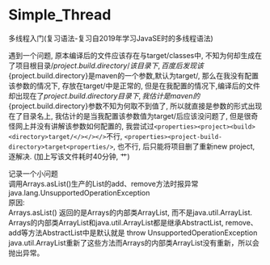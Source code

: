 # Simple_Thread
多线程入门(复习语法-复习自2019年学习JavaSE时的多线程语法)

遇到一个问题, 原本编译后的文件应该存在与target/classes中, 不知为何却生成在了项目根目录/${project.build.directory}/该目录下, 
百度后发现该${project.build.directory}是maven的一个参数,默认为target/, 那么在我没有配置该参数的情况下, 存放在target/中是正常的,
但是在我配置的情况下,编译后的文件却出现在了${project.build.directory}目录下, 我估计是maven的${project.build.directory}参数不知为何取不到值了,
所以就直接是参数的形式出现在了目录名上, 我估计的是当我配置该参数值为target/后应该没问题了, 但是很奇怪网上并没有讲解该参数如何配置的,
我尝试过`<properties><project><build><directory>target/</></></>`不行, `<properties><project-build-directory>target<properties/>`,
也不行, 后只能将项目删了重新new project, 逐解决. (加上写该文件耗时40分钟, 艹)

记录一个小问题  
调用Arrays.asList()生产的List的add、remove方法时报异常 java.lang.UnsupportedOperationException  
原因:  
Arrays.asList() 返回的是Arrays的内部类ArrayList, 而不是java.util.ArrayList.  
Arrays的内部类ArrayList和java.util.ArrayList都是继承AbstractList, remove、add等方法AbstractList中是默认就是 throw UnsupportedOperationException  
java.util.ArrayList重新了这些方法而Arrays的内部类ArrayList没有重新，所以会抛出异常。  
